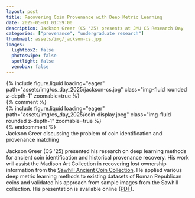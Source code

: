 ```yaml
---
layout: post
title: Recovering Coin Provenance with Deep Metric Learning
date: 2025-05-01 01:59:00
description: Jackson Greer (CS '25) presents at JMU CS Research Day
categories: ["provenance", "undergraduate research"]
thumbnail: assets/img/jackson-cs.jpg
images:
  lightbox2: false
  photoswipe: false
  spotlight: false
  venobox: false
---
```


<div class="row mt-3">
    <div class="col-sm mt-3 mt-md-0">
        {% include figure.liquid loading="eager" path="assets/img/cs_day_2025/jackson-cs.jpg" class="img-fluid rounded z-depth-1"  zoomable=true %}
    </div>
    {% comment %}
    <div class="col-sm mt-3 mt-md-0">
        {% include figure.liquid loading="eager" path="assets/img/cs_day_2025/coin-display.jpeg" class="img-fluid rounded z-depth-1" zoomable=true %}
    </div>
    {% endcomment %}
</div>
<div class="caption">
    Jackson Greer discussing the problem of coin identification and provenance matching
</div>

Jackson Greer (CS '25) presented his research on deep learning methods for ancient coin identification and historical provenance recovery. His work will assist the Madison Art Collection in recovering lost ownership information from the [Sawhill Ancient Coin Collection](https://www.jmu.edu/madisonart/_coin_collection.shtml). He applied various deep metric learning methods to existing datasets of Roman Republican coins and validated his approach from sample images from the Sawhill collection. His presentation is available online ([PDF](/assets/pdf/greer-deep-metric-learning.pdf)).
